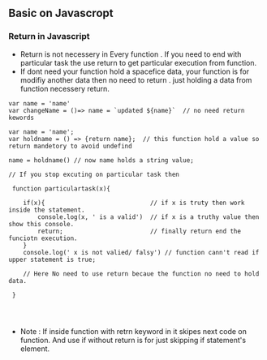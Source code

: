 ## Basic on Javascropt

### Return in Javascript 
  * Return is not necessery in Every function . If you need to end with particular task the use return to get particular execution from function. 
  * If dont need your function hold a spacefice data, your function is for modifiy another data then no need to return . just holding a data from function necessery return. 
  
  ````
  var name = 'name'
  var changeName = ()=> name = `updated ${name}`  // no need return kewords
  
  var name = 'name';
  var holdname = () => {return name};  // this function hold a value so return mandetory to avoid undefind
  
  name = holdname() // now name holds a string value;
  
  // If you stop excuting on particular task then
   
   function particulartask(x){
   
      if(x){                             // if x is truty then work inside the statement. 
          console.log(x, ' is a valid')  // if x is a truthy value then show this console.
          return;                        // finally return end the funciotn execution. 
      } 
      console.log(' x is not valied/ falsy') // function cann't read if upper statement is true; 
      
      // Here No need to use return becaue the function no need to hold data.
      
   }
  

   
  ````
  
  *  Note : If inside function with retrn keyword in it skipes next code on function. And use if without return is for just skipping if statement's element.
